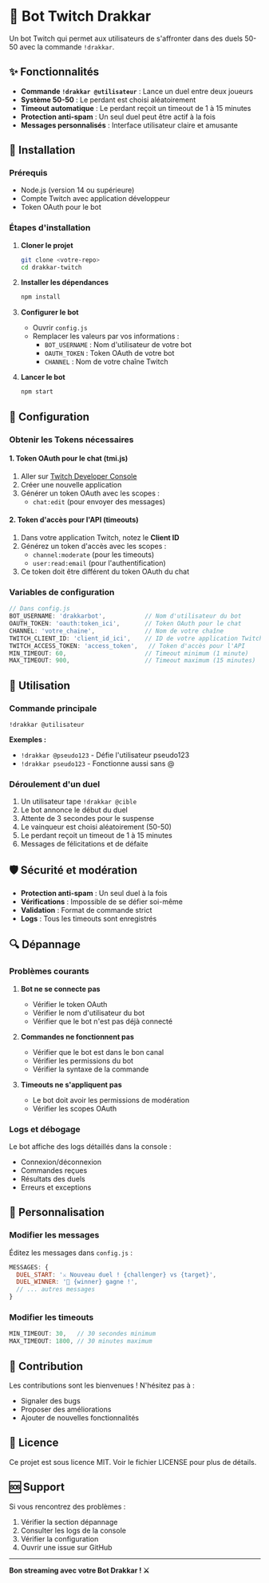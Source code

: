 # 🤖 Bot Twitch Drakkar

Un bot Twitch qui permet aux utilisateurs de s'affronter dans des duels 50-50 avec la commande `!drakkar`.

## ✨ Fonctionnalités

- **Commande `!drakkar @utilisateur`** : Lance un duel entre deux joueurs
- **Système 50-50** : Le perdant est choisi aléatoirement
- **Timeout automatique** : Le perdant reçoit un timeout de 1 à 15 minutes
- **Protection anti-spam** : Un seul duel peut être actif à la fois
- **Messages personnalisés** : Interface utilisateur claire et amusante

## 🚀 Installation

### Prérequis

- Node.js (version 14 ou supérieure)
- Compte Twitch avec application développeur
- Token OAuth pour le bot

### Étapes d'installation

1. **Cloner le projet**
   ```bash
   git clone <votre-repo>
   cd drakkar-twitch
   ```

2. **Installer les dépendances**
   ```bash
   npm install
   ```

3. **Configurer le bot**
   - Ouvrir `config.js`
   - Remplacer les valeurs par vos informations :
     - `BOT_USERNAME` : Nom d'utilisateur de votre bot
     - `OAUTH_TOKEN` : Token OAuth de votre bot
     - `CHANNEL` : Nom de votre chaîne Twitch

4. **Lancer le bot**
   ```bash
   npm start
   ```

## 🔧 Configuration

### Obtenir les Tokens nécessaires

#### 1. Token OAuth pour le chat (tmi.js)
1. Aller sur [Twitch Developer Console](https://dev.twitch.tv/console)
2. Créer une nouvelle application
3. Générer un token OAuth avec les scopes :
   - `chat:edit` (pour envoyer des messages)

#### 2. Token d'accès pour l'API (timeouts)
1. Dans votre application Twitch, notez le **Client ID**
2. Générez un token d'accès avec les scopes :
   - `channel:moderate` (pour les timeouts)
   - `user:read:email` (pour l'authentification)
3. Ce token doit être différent du token OAuth du chat

### Variables de configuration

```javascript
// Dans config.js
BOT_USERNAME: 'drakkarbot',           // Nom d'utilisateur du bot
OAUTH_TOKEN: 'oauth:token_ici',       // Token OAuth pour le chat
CHANNEL: 'votre_chaine',              // Nom de votre chaîne
TWITCH_CLIENT_ID: 'client_id_ici',    // ID de votre application Twitch
TWITCH_ACCESS_TOKEN: 'access_token',   // Token d'accès pour l'API
MIN_TIMEOUT: 60,                      // Timeout minimum (1 minute)
MAX_TIMEOUT: 900,                     // Timeout maximum (15 minutes)
```

## 📖 Utilisation

### Commande principale

```
!drakkar @utilisateur
```

**Exemples :**
- `!drakkar @pseudo123` - Défie l'utilisateur pseudo123
- `!drakkar pseudo123` - Fonctionne aussi sans @

### Déroulement d'un duel

1. Un utilisateur tape `!drakkar @cible`
2. Le bot annonce le début du duel
3. Attente de 3 secondes pour le suspense
4. Le vainqueur est choisi aléatoirement (50-50)
5. Le perdant reçoit un timeout de 1 à 15 minutes
6. Messages de félicitations et de défaite

## 🛡️ Sécurité et modération

- **Protection anti-spam** : Un seul duel à la fois
- **Vérifications** : Impossible de se défier soi-même
- **Validation** : Format de commande strict
- **Logs** : Tous les timeouts sont enregistrés

## 🔍 Dépannage

### Problèmes courants

1. **Bot ne se connecte pas**
   - Vérifier le token OAuth
   - Vérifier le nom d'utilisateur du bot
   - Vérifier que le bot n'est pas déjà connecté

2. **Commandes ne fonctionnent pas**
   - Vérifier que le bot est dans le bon canal
   - Vérifier les permissions du bot
   - Vérifier la syntaxe de la commande

3. **Timeouts ne s'appliquent pas**
   - Le bot doit avoir les permissions de modération
   - Vérifier les scopes OAuth

### Logs et débogage

Le bot affiche des logs détaillés dans la console :
- Connexion/déconnexion
- Commandes reçues
- Résultats des duels
- Erreurs et exceptions

## 📝 Personnalisation

### Modifier les messages

Éditez les messages dans `config.js` :

```javascript
MESSAGES: {
  DUEL_START: '⚔️ Nouveau duel ! {challenger} vs {target}',
  DUEL_WINNER: '🎉 {winner} gagne !',
  // ... autres messages
}
```

### Modifier les timeouts

```javascript
MIN_TIMEOUT: 30,   // 30 secondes minimum
MAX_TIMEOUT: 1800, // 30 minutes maximum
```

## 🤝 Contribution

Les contributions sont les bienvenues ! N'hésitez pas à :
- Signaler des bugs
- Proposer des améliorations
- Ajouter de nouvelles fonctionnalités

## 📄 Licence

Ce projet est sous licence MIT. Voir le fichier LICENSE pour plus de détails.

## 🆘 Support

Si vous rencontrez des problèmes :
1. Vérifier la section dépannage
2. Consulter les logs de la console
3. Vérifier la configuration
4. Ouvrir une issue sur GitHub

---

**Bon streaming avec votre Bot Drakkar ! ⚔️**
